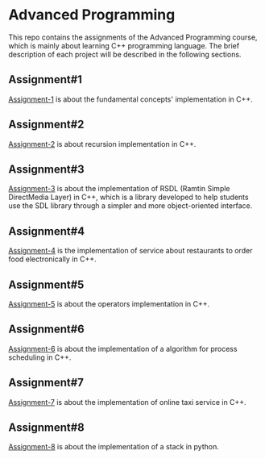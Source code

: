 # Advanced Programming

This repo contains the assignments of the Advanced Programming course, which is mainly about learning C++ programming language. The brief description of each project will be described in the following sections.

## Assignment#1
[Assignment-1](./Assignment-1/) is about the fundamental concepts' implementation in C++.

## Assignment#2
[Assignment-2](./Assignment-2/) is about recursion implementation in C++.

## Assignment#3
[Assignment-3](./Assignment-3/) is about the implementation of RSDL (Ramtin Simple DirectMedia Layer) in C++, which is a library developed to help students use the SDL library through a simpler and more object-oriented interface.

## Assignment#4
[Assignment-4](./Assignment-4/) is the implementation of service about restaurants to order food electronically in C++.

## Assignment#5
[Assignment-5](./Assignment-5/) is about the operators implementation in C++.

## Assignment#6
[Assignment-6](./Assignment-6/) is about the implementation of a algorithm for process scheduling in C++.

## Assignment#7
[Assignment-7](./Assignment-7/) is about the implementation of online taxi service in C++.

## Assignment#8
[Assignment-8](./Assignment-8/) is about the implementation of a stack in python.
